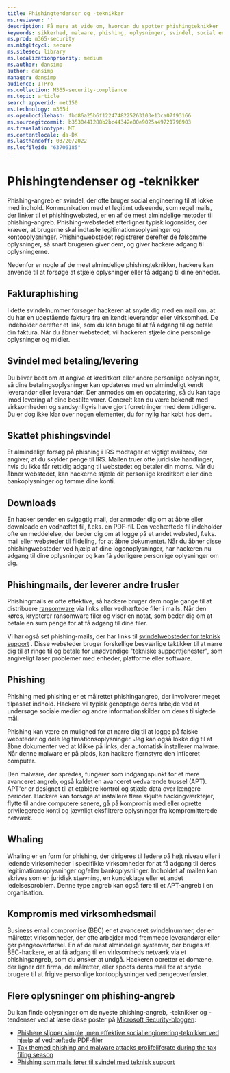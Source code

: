 ```yaml
---
title: Phishingtendenser og -teknikker
ms.reviewer: ''
description: Få mere at vide om, hvordan du spotter phishingteknikker
keywords: sikkerhed, malware, phishing, oplysninger, svindel, social engineering, bait, tilsnende, beskyttelse, tendenser, målrettet angreb, phishing phishing, whaling
ms.prod: m365-security
ms.mktglfcycl: secure
ms.sitesec: library
ms.localizationpriority: medium
ms.author: dansimp
author: dansimp
manager: dansimp
audience: ITPro
ms.collection: M365-security-compliance
ms.topic: article
search.appverid: met150
ms.technology: m365d
ms.openlocfilehash: fbd86a25b6f1224748225263103e13ca07f93166
ms.sourcegitcommit: b3530441288b2bc44342e00e9025a49721796903
ms.translationtype: MT
ms.contentlocale: da-DK
ms.lasthandoff: 03/20/2022
ms.locfileid: "63706185"
---
```

# <a name="phishing-trends-and-techniques"></a>Phishingtendenser og -teknikker

Phishing-angreb er svindel, der ofte bruger social engineering til at lokke med indhold. Kommunikation med et legitimt udseende, som regel mails, der linker til et phishingwebsted, er en af de mest almindelige metoder til phishing-angreb. Phishing-webstedet efterligner typisk logonsider, der kræver, at brugerne skal indtaste legitimationsoplysninger og kontooplysninger. Phishingwebstedet registrerer derefter de følsomme oplysninger, så snart brugeren giver dem, og giver hackere adgang til oplysningerne.

Nedenfor er nogle af de mest almindelige phishingteknikker, hackere kan anvende til at forsøge at stjæle oplysninger eller få adgang til dine enheder.

## <a name="invoice-phishing"></a>Fakturaphishing

I dette svindelnummer forsøger hackeren at snyde dig med en mail om, at du har en udestående faktura fra en kendt leverandør eller virksomhed. De indeholder derefter et link, som du kan bruge til at få adgang til og betale din faktura. Når du åbner webstedet, vil hackeren stjæle dine personlige oplysninger og midler.

## <a name="paymentdelivery-scam"></a>Svindel med betaling/levering

Du bliver bedt om at angive et kreditkort eller andre personlige oplysninger, så dine betalingsoplysninger kan opdateres med en almindeligt kendt leverandør eller leverandør. Der anmodes om en opdatering, så du kan tage imod levering af dine bestilte varer. Generelt kan du være bekendt med virksomheden og sandsynligvis have gjort forretninger med dem tidligere. Du er dog ikke klar over nogen elementer, du for nylig har købt hos dem.

## <a name="tax-themed-phishing-scams"></a>Skattet phishingsvindel

Et almindeligt forsøg på phishing i IRS modtager et vigtigt mailbrev, der angiver, at du skylder penge til IRS. Mailen truer ofte juridiske handlinger, hvis du ikke får rettidig adgang til webstedet og betaler din moms. Når du åbner webstedet, kan hackerne stjæle dit personlige kreditkort eller dine bankoplysninger og tømme dine konti.

## <a name="downloads"></a>Downloads

En hacker sender en svigagtig mail, der anmoder dig om at åbne eller downloade en vedhæftet fil, f.eks. en PDF-fil. Den vedhæftede fil indeholder ofte en meddelelse, der beder dig om at logge på et andet websted, f.eks. mail eller websteder til fildeling, for at åbne dokumentet. Når du åbner disse phishingwebsteder ved hjælp af dine logonoplysninger, har hackeren nu adgang til dine oplysninger og kan få yderligere personlige oplysninger om dig.

## <a name="phishing-emails-that-deliver-other-threats"></a>Phishingmails, der leverer andre trusler

Phishingmails er ofte effektive, så hackere bruger dem nogle gange til at distribuere [ransomware](/security/compass/human-operated-ransomware) via links eller vedhæftede filer i mails. Når den køres, krypterer ransomware filer og viser en notat, som beder dig om at betale en sum penge for at få adgang til dine filer.

Vi har også set phishing-mails, der har links til [svindelwebsteder for teknisk support](support-scams.md) . Disse websteder bruger forskellige besværlige taktikker til at narre dig til at ringe til og betale for unødvendige "tekniske supporttjenester", som angiveligt løser problemer med enheder, platforme eller software.

## <a name="spear-phishing"></a>Phishing

Phishing med phishing er et målrettet phishingangreb, der involverer meget tilpasset indhold. Hackere vil typisk genoptage deres arbejde ved at undersøge sociale medier og andre informationskilder om deres tilsigtede mål.

Phishing kan være en mulighed for at narre dig til at logge på falske websteder og dele legitimationsoplysninger. Jeg kan også lokke dig til at åbne dokumenter ved at klikke på links, der automatisk installerer malware. Når denne malware er på plads, kan hackere fjernstyre den inficeret computer.

Den malware, der spredes, fungerer som indgangspunkt for et mere avanceret angreb, også kaldet en avanceret vedvarende trussel (APT). APT'er er designet til at etablere kontrol og stjæle data over længere perioder. Hackere kan forsøge at installere flere skjulte hackingværktøjer, flytte til andre computere senere, gå på kompromis med eller oprette privilegerede konti og jævnligt eksfiltrere oplysninger fra kompromitterede netværk.

## <a name="whaling"></a>Whaling

Whaling er en form for phishing, der dirigeres til ledere på højt niveau eller i ledende virksomheder i specifikke virksomheder for at få adgang til deres legitimationsoplysninger og/eller bankoplysninger. Indholdet af mailen kan skrives som en juridisk stævning, en kundeklage eller et andet ledelsesproblem. Denne type angreb kan også føre til et APT-angreb i en organisation.

## <a name="business-email-compromise"></a>Kompromis med virksomhedsmail

Business email compromise (BEC) er et avanceret svindelnummer, der er målrettet virksomheder, der ofte arbejder med fremmede leverandører eller gør pengeoverførsel. En af de mest almindelige systemer, der bruges af BEC-hackere, er at få adgang til en virksomheds netværk via et phishingangreb, som du ønsker at undgå. Hackeren opretter et domæne, der ligner det firma, de målretter, eller spoofs deres mail for at snyde brugere til at frigive personlige kontooplysninger ved pengeoverførsler.

## <a name="more-information-about-phishing-attacks"></a>Flere oplysninger om phishing-angreb

Du kan finde oplysninger om de nyeste phishing-angreb, -teknikker og -tendenser ved at læse disse poster på [Microsoft Security-bloggen](https://www.microsoft.com/security/blog/product/windows/):

- [Phishere slipper simple, men effektive social engineering-teknikker ved hjælp af vedhæftede PDF-filer](https://cloudblogs.microsoft.com/microsoftsecure/2017/01/26/phishers-unleash-simple-but-effective-social-engineering-techniques-using-pdf-attachments/?source=mmpc)
- [Tax themed phishing and malware attacks prolifeliferate during the tax filing season](https://cloudblogs.microsoft.com/microsoftsecure/2017/03/20/tax-themed-phishing-and-malware-attacks-proliferate-during-the-tax-filing-season/?source=mmpc)
- [Phishing som mails fører til svindel med teknisk support](https://cloudblogs.microsoft.com/microsoftsecure/2017/08/07/links-in-phishing-like-emails-lead-to-tech-support-scam/?source=mmpc)
